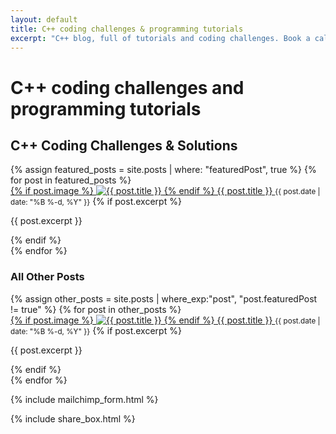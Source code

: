 ```yaml
---
layout: default
title: C++ coding challenges & programming tutorials
excerpt: "C++ blog, full of tutorials and coding challenges. Book a call with Pietro to discuss about C++ and more."
---
```


<h1>C++ coding challenges and programming tutorials</h1>

<style>
.featured-posts{
  margin-top: 20px;
}

.all-posts ul,
.featured-posts ul {
  list-style: none; /* Remove bullet points */
  padding: 0; /* Remove default padding */
}

.all-posts li,
.featured-posts li {
  margin-bottom: 20px; /* Add spacing between list items */
  padding-bottom: 20px;
  border-bottom: 1px solid #eee; /* Add a subtle divider */
}

/* Remove the bottom border from the last item */
.all-posts li:last-child,
.featured-posts li:last-child {
  border-bottom: none;
  padding-bottom: 0;
  margin-bottom: 0;
}

</style>

<section class="featured-posts">

  <h2>C++ Coding Challenges &amp; Solutions</h2>

  <ul>
    {% assign featured_posts = site.posts | where: "featuredPost", true %}
    {% for post in featured_posts %}
      <li>
        <a href="{{ post.url | prepend: site.baseurl }}">
          {% if post.image %}
            <img
              src="/images/blank.png"
              srcset="
                {{ site.baseurl }}{{ post.image }} 320w,
                {{ site.baseurl }}{{ post.image }} 640w,
                {{ site.baseurl }}{{ post.image }} 960w"
              sizes="(max-width: 600px) 320px, (max-width: 1200px) 640px, 960px"
              data-echo="{{ site.baseurl }}{{ post.image }}"
              alt="{{ post.title }}" class="responsive-image">
          {% endif %}
          {{ post.title }}
        </a>
        <small>{{ post.date | date: "%B %-d, %Y" }}</small>
        {% if post.excerpt %}
        <p>{{ post.excerpt }}</p>
        {% endif %}
      </li>
    {% endfor %}
  </ul>
</section>

<section class="all-posts">

  <h3>All Other Posts</h3>

  <ul>
    {% assign other_posts = site.posts | where_exp:"post", "post.featuredPost != true" %}
    {% for post in other_posts %}
      <li>
        <a href="{{ post.url | prepend: site.baseurl }}">
          {% if post.image %}
            <img
              src="/images/blank.png"
              srcset="
                {{ site.baseurl }}{{ post.image }} 320w,
                {{ site.baseurl }}{{ post.image }} 640w,
                {{ site.baseurl }}{{ post.image }} 960w"
              sizes="(max-width: 600px) 320px, (max-width: 1200px) 640px, 960px"
              data-echo="{{ site.baseurl }}{{ post.image }}"
              alt="{{ post.title }}" class="responsive-image">
          {% endif %}
          {{ post.title }}
        </a>
        <small>{{ post.date | date: "%B %-d, %Y" }}</small>
        {% if post.excerpt %}
        <p>{{ post.excerpt }}</p>
        {% endif %}
      </li>
    {% endfor %}
  </ul>
</section>

{% include mailchimp_form.html %}

{% include share_box.html %}

